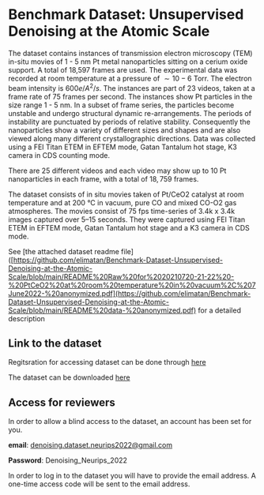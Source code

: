 # Benchmark Dataset: Unsupervised Denoising at the Atomic Scale


The dataset contains instances of transmission electron microscopy (TEM) in-situ movies of 1 - 5 nm Pt metal nanoparticles sitting on a cerium oxide support. A total of 18,597 frames are used. The experimental data was recorded at room temperature at a pressure of $\sim10-6$ Torr. The electron beam intensity is $600e/A^2/s$. The instances are part of 23 videos, taken at a frame rate of 75 frames per second. The instances show Pt particles in the size range 1 - 5 nm. In a subset of frame series, the particles become unstable and undergo structural dynamic re-arrangements.  The periods of instability are punctuated by periods of relative stability.  Consequently the nanoparticles show a variety of different sizes and shapes and are also viewed along many different crystallographic directions. Data was collected using a FEI Titan ETEM in EFTEM mode, Gatan Tantalum hot stage, K3 camera in CDS counting mode.

There are 25 different videos and each video may show up to 10 Pt nanoparticles in each frame, with a total of $18,759$ frames.

The dataset consists of in situ movies taken of Pt/CeO2 catalyst at room temperature and at 200 °C in vacuum, pure CO and mixed CO-O2 gas atmospheres. The movies consist of 75 fps time-series of 3.4k x 3.4k images captured over 5–15 seconds. They were captured using FEI Titan ETEM in EFTEM mode, Gatan Tantalum hot stage and a K3 camera in CDS mode.

See [the attached dataset readme file]([https://github.com/elimatan/Benchmark-Dataset-Unsupervised-Denoising-at-the-Atomic-Scale/blob/main/README%20Raw%20for%2020210720-21-22%20-%20PtCeO2%20at%20room%20temperature%20in%20vacuum%2C%207June2022-%20anonymized.pdf](https://github.com/elimatan/Benchmark-Dataset-Unsupervised-Denoising-at-the-Atomic-Scale/blob/main/README%20data-%20anonymized.pdf) for a detailed description

## Link to the dataset
Regitsration for accessing dataset can be done through [here](https://docs.google.com/forms/d/e/1FAIpQLScdHMCEn5YFgX-e1RmuhN5p6fbicLKxJEcQ8vx2mnPvBcKfGA/viewform?usp=sf_link)

The dataset can be downloaded [here](https://arizonastateu.sharepoint.com/:f:/r/sites/O365FSESEMTEElectronMicroscopyBigData/Shared%20Documents/General/Vacuum%20Data%20for%20NYU%20folks?csf=1&web=1&e=7qPYPj)

## Access for reviewers
In order to allow a blind access to the dataset, an account has been set for you. 

**email**: denoising.dataset.neurips2022@gmail.com

**Password**: Denoising_Neurips_2022

In order to log in to the dataset you will have to provide the email address. A one-time access code will be sent to the email address.
